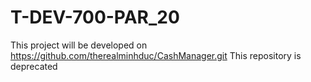 # T-DEV-700-PAR_20

This project will be developed on https://github.com/therealminhduc/CashManager.git
This repository is deprecated
